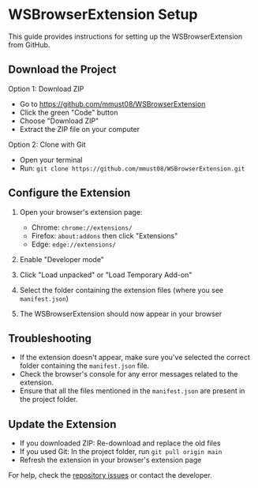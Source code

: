 # WSBrowserExtension Setup

This guide provides instructions for setting up the WSBrowserExtension from GitHub.

## Download the Project

Option 1: Download ZIP
* Go to https://github.com/mmust08/WSBrowserExtension
* Click the green "Code" button
* Choose "Download ZIP"
* Extract the ZIP file on your computer

Option 2: Clone with Git
* Open your terminal
* Run: `git clone https://github.com/mmust08/WSBrowserExtension.git`

## Configure the Extension

1. Open your browser's extension page:
   * Chrome: `chrome://extensions/`
   * Firefox: `about:addons` then click "Extensions"
   * Edge: `edge://extensions/`

2. Enable "Developer mode"

3. Click "Load unpacked" or "Load Temporary Add-on"

4. Select the folder containing the extension files (where you see `manifest.json`)

5. The WSBrowserExtension should now appear in your browser

## Troubleshooting

* If the extension doesn't appear, make sure you've selected the correct folder containing the `manifest.json` file.
* Check the browser's console for any error messages related to the extension.
* Ensure that all the files mentioned in the `manifest.json` are present in the project folder.

## Update the Extension

* If you downloaded ZIP: Re-download and replace the old files
* If you used Git: In the project folder, run `git pull origin main`
* Refresh the extension in your browser's extension page

For help, check the [repository issues](https://github.com/mmust08/WSBrowserExtension/issues) or contact the developer.